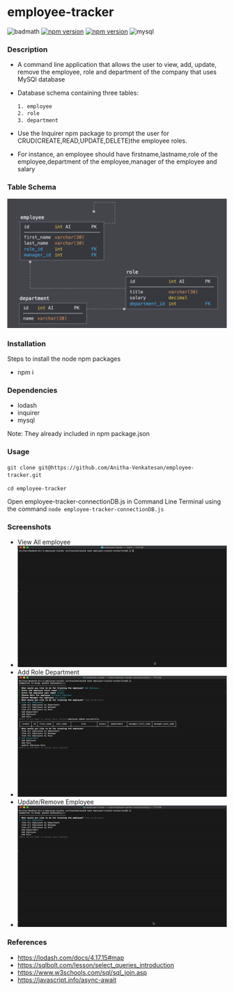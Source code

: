 # employee-tracker
![badmath](https://img.shields.io/github/languages/top/nielsenjared/badmath)
[![npm version](https://badge.fury.io/js/cli.svg)](https://badge.fury.io/js/cli)
[![npm version](https://badge.fury.io/js/lodash.svg)](https://badge.fury.io/js/lodash)
![mysql](https://badge.fury.io/js/mysql.svg)
### Description
* A command line application that allows the user to view, add, update, remove the employee, role and department of the company that uses MySQl database
* Database schema containing three tables: 

      1. employee
      2. role
      3. department
* Use the Inquirer npm package to prompt the user for CRUD(CREATE,READ,UPDATE,DELETE)the employee roles. 
* For instance, an employee should have firstname,lastname,role of the employee,department of the employee,manager of the employee and salary
### Table Schema
![Schema](screenshots/Schema.png)
### Installation
Steps to install the node npm packages

* npm i
### Dependencies
* lodash
* inquirer
* mysql

Note: They already included in npm package.json
### Usage
`git clone git@https://github.com/Anitha-Venkatesan/employee-tracker.git`

`cd employee-tracker`

Open employee-tracker-connectionDB.js in Command Line Terminal using the command `node employee-tracker-connectionDB.js`

### Screenshots
* View All employee 
* ![ViewAllEmployee](screenshots/viewEmployee.gif)
* Add Role Department
* ![AddRoleDepartment](screenshots/addRoleDepartment.gif)
* Update/Remove Employee
* ![UpdateRemoveEmployee](screenshots/update:removeEmployee.gif)




### References
* https://lodash.com/docs/4.17.15#map
* https://sqlbolt.com/lesson/select_queries_introduction
* https://www.w3schools.com/sql/sql_join.asp
* https://javascript.info/async-await
